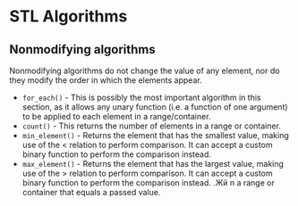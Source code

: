 # STL Algorithms

## Nonmodifying algorithms

 Nonmodifying algorithms do not change the value of any element, nor do they modify the order in which the elements appear.

 * ``for_each()`` - This is possibly the most important algorithm in this section, as it allows any unary function (i.e. a function of one argument) to be applied to each element in a range/container.
 * ``count()`` - This returns the number of elements in a range or container.
 * ``min_element()`` - Returns the element that has the smallest value, making use of the < relation to perform comparison. It can accept a custom binary function to perform the comparison instead.
 * ``max_element()`` - Returns the element that has the largest value, making use of the > relation to perform comparison. It can accept a custom binary function to perform the comparison instead.
 .Жй
n a range or container that equals a passed value.
